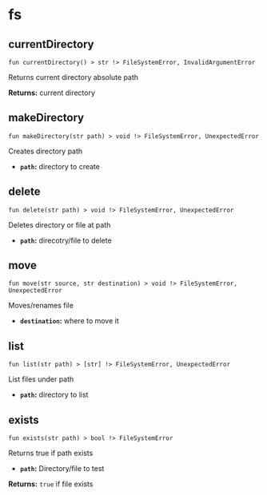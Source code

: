 # fs

## currentDirectory
```buzz
fun currentDirectory() > str !> FileSystemError, InvalidArgumentError 
```
Returns current directory absolute path

**Returns:**  current directory
## makeDirectory
```buzz
fun makeDirectory(str path) > void !> FileSystemError, UnexpectedError 
```
Creates directory path
- **`path`:** directory to create

## delete
```buzz
fun delete(str path) > void !> FileSystemError, UnexpectedError 
```
Deletes directory or file at path
- **`path`:** direcotry/file to delete

## move
```buzz
fun move(str source, str destination) > void !> FileSystemError, UnexpectedError 
```
Moves/renames file
- **`destination`:** where to move it

## list
```buzz
fun list(str path) > [str] !> FileSystemError, UnexpectedError 
```
List files under path
- **`path`:** directory to list

## exists
```buzz
fun exists(str path) > bool !> FileSystemError
```
Returns true if path exists
- **`path`:** Directory/file to test

**Returns:** `true` if file exists